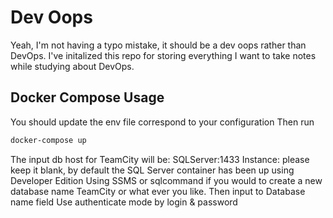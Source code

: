 # Dev Oops

Yeah, I'm not having a typo mistake, it should be a dev oops rather than DevOps.
I've initalized this repo for storing everything I want to take notes while studying about DevOps.

## Docker Compose Usage

You should update the env file correspond to your configuration
Then run

```bash
docker-compose up
```

The input db host for TeamCity will be: SQLServer:1433
Instance: please keep it blank, by default the SQL Server container has been up using Developer Edition
Using SSMS or sqlcommand if you would to create a new database name TeamCity or what ever you like. Then input to Database name field
Use authenticate mode by login & password
